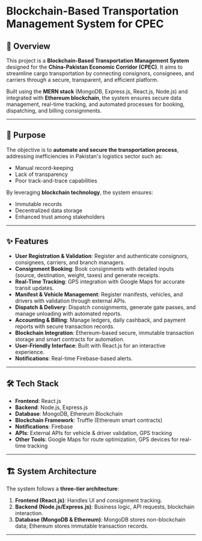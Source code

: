 # Blockchain-Based Transportation Management System for CPEC

## 📌 Overview
This project is a **Blockchain-Based Transportation Management System** designed for the **China-Pakistan Economic Corridor (CPEC)**. It aims to streamline cargo transportation by connecting consignors, consignees, and carriers through a secure, transparent, and efficient platform.  

Built using the **MERN stack** (MongoDB, Express.js, React.js, Node.js) and integrated with **Ethereum blockchain**, the system ensures secure data management, real-time tracking, and automated processes for booking, dispatching, and billing consignments.

---

## 🎯 Purpose
The objective is to **automate and secure the transportation process**, addressing inefficiencies in Pakistan's logistics sector such as:
- Manual record-keeping
- Lack of transparency
- Poor track-and-trace capabilities  

By leveraging **blockchain technology**, the system ensures:
- Immutable records
- Decentralized data storage
- Enhanced trust among stakeholders

---

## ✨ Features
- **User Registration & Validation**: Register and authenticate consignors, consignees, carriers, and branch managers.  
- **Consignment Booking**: Book consignments with detailed inputs (source, destination, weight, taxes) and generate receipts.  
- **Real-Time Tracking**: GPS integration with Google Maps for accurate transit updates.  
- **Manifest & Vehicle Management**: Register manifests, vehicles, and drivers with validation through external APIs.  
- **Dispatch & Delivery**: Dispatch consignments, generate gate passes, and manage unloading with automated reports.  
- **Accounting & Billing**: Manage ledgers, daily cashback, and payment reports with secure transaction records.  
- **Blockchain Integration**: Ethereum-based secure, immutable transaction storage and smart contracts for automation.  
- **User-Friendly Interface**: Built with React.js for an interactive experience.  
- **Notifications**: Real-time Firebase-based alerts.  

---

## 🛠 Tech Stack
- **Frontend**: React.js  
- **Backend**: Node.js, Express.js  
- **Database**: MongoDB, Ethereum Blockchain  
- **Blockchain Framework**: Truffle (Ethereum smart contracts)  
- **Notifications**: Firebase  
- **APIs**: External APIs for vehicle & driver validation, GPS tracking  
- **Other Tools**: Google Maps for route optimization, GPS devices for real-time tracking  

---

## 🏗 System Architecture
The system follows a **three-tier architecture**:

1. **Frontend (React.js)**: Handles UI and consignment tracking.  
2. **Backend (Node.js/Express.js)**: Business logic, API requests, blockchain interaction.  
3. **Database (MongoDB & Ethereum)**: MongoDB stores non-blockchain data; Ethereum stores immutable transaction records.

---
